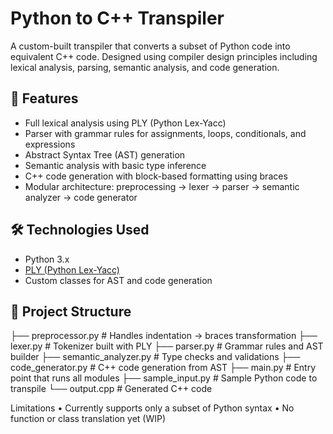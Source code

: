 # Python to C++ Transpiler

A custom-built transpiler that converts a subset of Python code into equivalent C++ code. Designed using compiler design principles including lexical analysis, parsing, semantic analysis, and code generation.

## 🚀 Features

- Full lexical analysis using PLY (Python Lex-Yacc)
- Parser with grammar rules for assignments, loops, conditionals, and expressions
- Abstract Syntax Tree (AST) generation
- Semantic analysis with basic type inference
- C++ code generation with block-based formatting using braces
- Modular architecture: preprocessing → lexer → parser → semantic analyzer → code generator

## 🛠️ Technologies Used

- Python 3.x
- [PLY (Python Lex-Yacc)](https://www.dabeaz.com/ply/)
- Custom classes for AST and code generation

## 📁 Project Structure
├── preprocessor.py       # Handles indentation → braces transformation
├── lexer.py              # Tokenizer built with PLY
├── parser.py             # Grammar rules and AST builder
├── semantic_analyzer.py  # Type checks and validations
├── code_generator.py     # C++ code generation from AST
├── main.py               # Entry point that runs all modules
├── sample_input.py       # Sample Python code to transpile
└── output.cpp            # Generated C++ code

 Limitations
	•	Currently supports only a subset of Python syntax
	•	No function or class translation yet (WIP)
